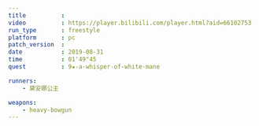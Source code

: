 ```yaml
---
title          :
video          : https://player.bilibili.com/player.html?aid=66102753
run_type       : freestyle
platform       : pc
patch_version  : 
date           : 2019-08-31
time           : 01'49"45
quest          : 9★-a-whisper-of-white-mane

runners:
    - 黛安娜公主

weapons:
    - heavy-bowgun
---
```

